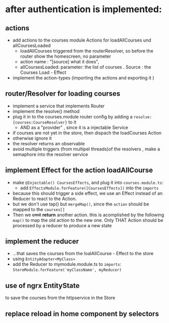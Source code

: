 # after authentication is implemented: 

## actions
* add actions to the courses module Actions for loadAllCourses und allCoursesLoaded
  * loadAllCourses triggered from the routerResolver, so before the router show the homescreen, no parameter
  * action name : "[source] what it does", 
  * allCoursesLoaded: parameter: the list of courses . Source : the Courses Load - Effect
* implement the action-types (importing the actions and exporting it )
## router/Resolver<any> for loading courses
* implement a service that implements Router<any>
* implement the resolve() method
* plug it in to the courses.module router config by adding a `resolve:{courses:CourseResolver}` to it
  * AND as a "provider" , since it is a injectable Service
* if courses are not yet in the store, then dispach the loadCourses Action
* otherwise ignore it
* the resolver returns an observable
* avoid multiple triggers (from multipel threads)of the resolvers , make a semaphore into the resolver service 
## implement Effect for the action loadAllCourse
* make `@Injectable() CoursesEffects`,  and plug it into `courses.module.ts`:
  * add `EffectsModule.forFeature([CoursesEffects])` into the `imports`
* because this should trigger a side effect, we use an Effect instead of an Reducer to react to the Action.
* but we don't use tap() but `mergeMap()`, since the `action` should be mapped to the `courses[]` 
* Then we <strike>emit</strike> **return** another action. this is acomplished by the following `map()` to map the old action to the new one. Only THAT Action should be processed by a reducer to produce a new state
## implement the reducer
* ...that saves the courses from the loalAllCourse - Effect to the store
* using `EntityAdapter<MyClass>`
* add the Reducer to mymodule.module.ts to `imports`:  `StoreModule.forFeature('myClassName', myReducer)`
## use of ngrx EntityState<MyClass>
to save the courses from the httpservice in the Store
## replace reload in home component by selectors


